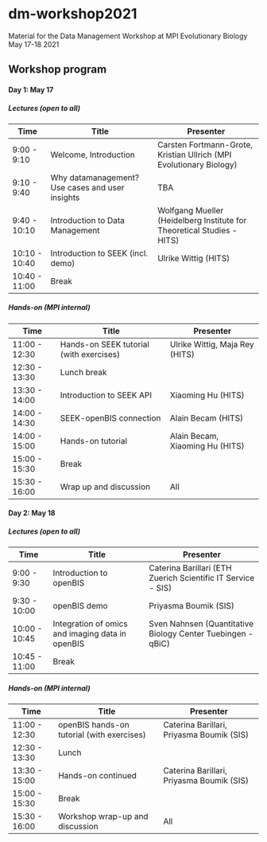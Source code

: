 # dm-workshop2021
Material for the Data Management Workshop at MPI Evolutionary Biology May 17-18 2021

## Workshop program
#### Day 1: May 17
##### Lectures (open to all)
| Time          | Title                                           | Presenter                                |
|---------------|-------------------------------------------------|------------------------------------------|
| 9:00 - 9:10   | Welcome, Introduction                           | Carsten Fortmann-Grote, Kristian Ullrich (MPI Evolutionary Biology) |
| 9:10 - 9:40   | Why datamanagement? Use cases and user insights | TBA                                      |
| 9:40 - 10:10  | Introduction to Data Management                 | Wolfgang Mueller (Heidelberg Institute for Theoretical Studies - HITS)                                      |
| 10:10 - 10:40 | Introduction to SEEK (incl. demo)               | Ulrike Wittig (HITS)                                      |
| 10:40 - 11:00 | Break                                           |                                          |

##### Hands-on (MPI internal)
| Time          | Title                                           | Presenter                                |
|---------------|-------------------------------------------------|------------------------------------------|
| 11:00 - 12:30 | Hands-on SEEK tutorial (with exercises)         | Ulrike Wittig, Maja Rey (HITS)                                     |
| 12:30 - 13:30 | Lunch break                                     |                                          |
| 13:30 - 14:00 | Introduction to SEEK API                        | Xiaoming Hu (HITS)                           |
| 14:00 - 14:30 | SEEK-openBIS connection                         | Alain Becam (HITS)
| 14:00 - 15:00 | Hands-on tutorial                               | Alain Becam, Xiaoming Hu (HITS)                                      |
| 15:00 - 15:30 | Break                                           |                                          |
| 15:30 - 16:00 | Wrap up and discussion                          | All                                      |


#### Day 2: May 18
##### Lectures (open to all)
| Time          | Title                                      | Presenter    |
|---------------|--------------------------------------------|--------------|
| 9:00 - 9:30   | Introduction to openBIS                    | Caterina Barillari (ETH Zuerich Scientific IT Service - SIS)         |
| 9:30 - 10:00  | openBIS demo                               | Priyasma  Boumik  (SIS)     |
| 10:00 - 10:45 | Integration of omics and imaging data in openBIS                  | Sven Nahnsen (Quantitative Biology Center Tuebingen - qBiC) |
| 10:45 - 11:00 | Break | |
##### Hands-on (MPI internal)
| Time          | Title                                           | Presenter                                |
|---------------|-------------------------------------------------|------------------------------------------|
| 11:00 - 12:30 | openBIS hands-on tutorial (with exercises) | Caterina Barillari, Priyasma  Boumik  (SIS)         |
| 12:30 - 13:30 | Lunch                                      |              |
| 13:30 - 15:00 | Hands-on continued                         | Caterina Barillari, Priyasma  Boumik  (SIS)         |
| 15:00 - 15:30 | Break                                      |              |
| 15:30 - 16:00 | Workshop wrap-up and discussion            | All          |

